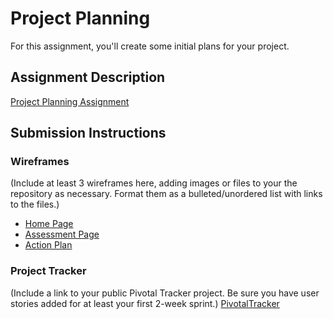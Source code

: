 # Project Planning
For this assignment, you'll create some initial plans for your project.

## Assignment Description
[Project Planning Assignment](https://education.launchcode.org/liftoff/assignments/planning/)

## Submission Instructions

### Wireframes

(Include at least 3 wireframes here, adding images or files to your the repository as necessary. Format them as a bulleted/unordered list with links to the files.)

* [Home Page](https://raw.githubusercontent.com/gloriahigley/liftoff-assignments/master/P3-Project_Planning/assets/HomePage.png)
* [Assessment Page](https://raw.githubusercontent.com/gloriahigley/liftoff-assignments/master/P3-Project_Planning/assets/ActionPlan.png)
* [Action Plan](https://raw.githubusercontent.com/gloriahigley/liftoff-assignments/master/P3-Project_Planning/assets/AssessmentPage.png)

### Project Tracker

(Include a link to your public Pivotal Tracker project. Be sure you have user stories added for at least your first 2-week sprint.)
[PivotalTracker](https://www.pivotaltracker.com/n/projects/2158153)